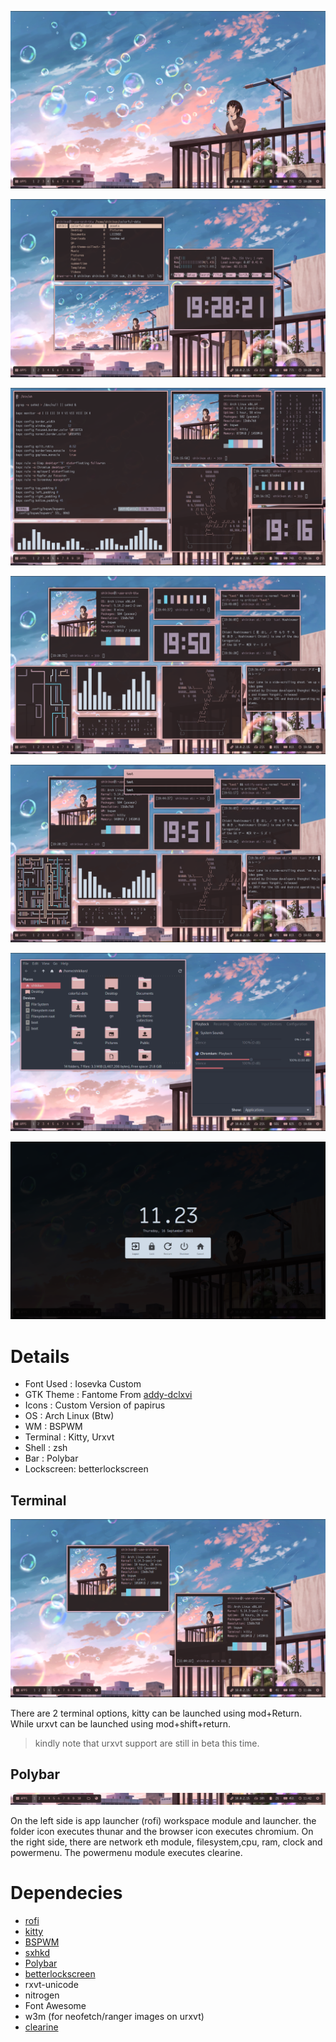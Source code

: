 ![enter image description here](https://github.com/shikikan-neko08/bspwm-summer/blob/Main/assets/2021-09-12-192827_1360x768_scrot.png)

![enter image description here](https://github.com/shikikan-neko08/bspwm-summer/blob/Main/assets/2021-09-12-192823_1360x768_scrot.png) 

![enter image description here](https://github.com/shikikan-neko08/bspwm-summer/blob/Main/assets/2021-09-12-191646_1360x768_scrot.png)

![enter image description here](https://github.com/shikikan-neko08/bspwm-summer/blob/Main/assets/2021-09-13-195027_1360x768_scrot.png)

![enter image description here](https://github.com/shikikan-neko08/bspwm-summer/blob/Main/assets/2021-09-13-195118_1360x768_scrot.png)

![enter image description here](https://github.com/shikikan-neko08/bspwm-summer/blob/Main/assets/2021-09-13-195948_1360x768_scrot.png)

![enter image description here](https://github.com/shikikan-neko08/bspwm-summer/blob/Main/assets/2021-09-16-112333_1360x768_scrot.png)


      


# Details
* Font Used : Iosevka Custom
* GTK Theme : Fantome From [addy-dclxvi](https://github.com/addy-dclxvi/gtk-theme-collections)
* Icons     : Custom Version of papirus
* OS        : Arch Linux (Btw)
* WM        : BSPWM
* Terminal  : Kitty, Urxvt
* Shell     : zsh
* Bar       : Polybar
* Lockscreen: betterlockscreen

## Terminal
![enter image description here](https://github.com/shikikan-neko08/bspwm-summer/blob/Main/assets/2021-09-16-110607_1360x768_scrot.png)

There are 2 terminal options, kitty can be launched using mod+Return. While urxvt can be launched using mod+shift+return.
> kindly note that urxvt support are still in beta this time.

## Polybar
![enter image description here](https://github.com/shikikan-neko08/bspwm-summer/blob/Main/assets/2021-09-16-114259_1360x768_scrot.png)

On the left side is app launcher (rofi) workspace module and launcher. the folder icon executes thunar and the browser icon executes chromium.
On the right side, there are network eth module, filesystem,cpu, ram, clock and powermenu. The powermenu module executes clearine.

# Dependecies
 * [rofi](https://github.com/davatorium/rofi)
 * [kitty](https://github.com/kovidgoyal/kitty)
 * [BSPWM](https://github.com/baskerville/bspwm)
 * [sxhkd](https://github.com/baskerville/sxhkd)
 * [Polybar](https://github.com/polybar/polybar)
 * [betterlockscreen](https://github.com/pavanjadhaw/betterlockscreen)
 * rxvt-unicode    
 * nitrogen 
 * Font Awesome
 * w3m (for neofetch/ranger images on urxvt)
 * [clearine](https://github.com/okitavera/clearine)

   
 
